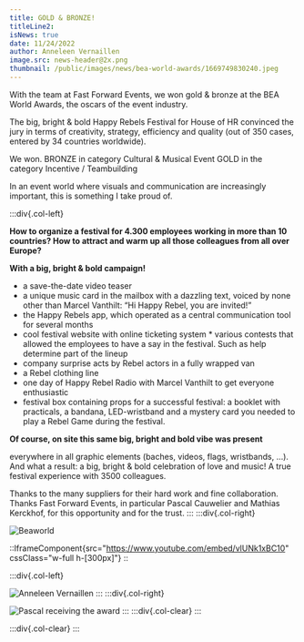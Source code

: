 ```yaml
---
title: GOLD & BRONZE!
titleLine2: 
isNews: true
date: 11/24/2022
author: Anneleen Vernaillen
image.src: news-header@2x.png
thumbnail: /public/images/news/bea-world-awards/1669749830240.jpeg
---
```

With the team at Fast Forward Events, we won gold & bronze at the BEA World Awards, the oscars of the event industry. 

The big, bright & bold Happy Rebels Festival for House of HR convinced the jury in terms of creativity, strategy, efficiency and quality (out of 350 cases, entered by 34 countries worldwide). 

We won. 
BRONZE in category Cultural & Musical Event 
GOLD in the category Incentive / Teambuilding 

In an event world where visuals and communication are increasingly important, this is something I take proud of.

<!--more-->

:::div{.col-left}

**How to organize a festival for 4.300 employees working in more than 10 countries? How to attract and warm up all those colleagues from all over Europe?**

**With a big, bright & bold campaign!**

* a save-the-date video teaser 
* a unique music card in the mailbox with a dazzling text, voiced by none other than Marcel Vanthilt: “Hi Happy Rebel, you are invited!” 
* the Happy Rebels app, which operated as a central communication tool for several months 
* cool festival website with online ticketing system * various contests that allowed the employees to have a say in the festival. Such as help determine part of the lineup 
* company surprise acts by Rebel actors in a fully wrapped van 
* a Rebel clothing line 
* one day of Happy Rebel Radio with Marcel Vanthilt to get everyone enthusiastic 
* festival box containing props for a successful festival: a booklet with practicals, a bandana, LED-wristband and a mystery card you needed to play a Rebel Game during the festival. 

**Of course, on site this same big, bright and bold vibe was present**

everywhere in all graphic elements (baches, videos, flags, wristbands, …). And what a result: a big, bright & bold celebration of love and music! A true festival experience with 3500 colleagues. 

Thanks to the many suppliers for their hard work and fine collaboration. 
Thanks Fast Forward Events, in particular Pascal Cauwelier and Mathias Kerckhof, for this opportunity and for the trust. 
:::
:::div{.col-right}

![](/images/1669749830240.jpeg "Beaworld")</p>

::IframeComponent{src="https://www.youtube.com/embed/vlUNk1xBC10" cssClass="w-full h-[300px]"}
::

:::div{.col-left}

![Anneleen Vernaillen](/images/news/bea-world-awards/1669749832700.jpeg)
:::
:::div{.col-right}

![Pascal receiving the award](/images/news/bea-world-awards/1669749831454.jpeg)
:::
:::div{.col-clear}
:::

:::div{.col-clear}
:::



